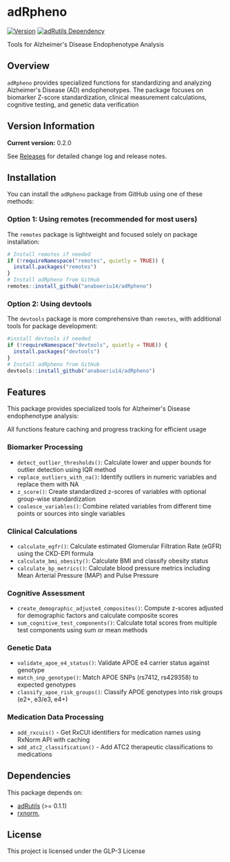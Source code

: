 
# adRpheno

[![Version](https://img.shields.io/badge/version-0.2.0-blue.svg)](https://github.com/anaboeriu14/adRpheno/releases) [![adRutils Dependency](https://img.shields.io/badge/adRutils-%3E%3D%200.3.0-blue.svg)](https://github.com/anaboeriu14/adRutils)

Tools for Alzheimer's Disease Endophenotype Analysis

## Overview

`adRpheno` provides specialized functions for standardizing and analyzing Alzheimer's Disease (AD) endophenotypes.
The package focuses on biomarker Z-score standardization, clinical measurement calculations, cognitive testing,
and genetic data verification

## Version Information

**Current version:** 0.2.0

See [Releases](https://github.com/anaboeriu14/adRpheno/releases) for detailed change log and release notes.

## Installation

You can install the `adRpheno` package from GitHub using one of these methods:

### Option 1: Using remotes (recommended for most users)

The `remotes` package is lightweight and focused solely on package installation:

``` r
# Install remotes if needed
if (!requireNamespace("remotes", quietly = TRUE)) {
  install.packages("remotes")
}
# Install adRpheno from GitHub
remotes::install_github("anaboeriu14/adRpheno")
```

### Option 2: Using devtools

The `devtools` package is more comprehensive than `remotes`, with additional tools for package development:

``` r
#install devtools if needed
if (!requireNamespace("devtools", quietly = TRUE)) {
  install.packages("devtools") 
}
# Install adRpheno from GitHub
devtools::install_github("anaboeriu14/adRpheno")
```

## Features 

This package provides specialized tools for Alzheimer's Disease endophenotype analysis:

All functions feature caching and progress tracking for efficient usage

### Biomarker Processing

-   `detect_outlier_thresholds()`: Calculate lower and upper bounds for outlier detection using IQR method
-   `replace_outliers_with_na()`: Identify outliers in numeric variables and replace them with NA
-   `z_score()`: Create standardized z-scores of variables with optional group-wise standardization
-   `coalesce_variables()`: Combine related variables from different time points or sources into single variables

### Clinical Calculations

-   `calculate_egfr()`: Calculate estimated Glomerular Filtration Rate (eGFR) using the CKD-EPI formula
-   `calculate_bmi_obesity()`: Calculate BMI and classify obesity status
-   `calculate_bp_metrics()`: Calculate blood pressure metrics including Mean Arterial Pressure (MAP) and Pulse Pressure

### Cognitive Assessment

-   `create_demographic_adjusted_composites()`: Compute z-scores adjusted for demographic factors and calculate composite scores
-   `sum_cognitive_test_components()`: Calculate total scores from multiple test components using sum or mean methods

### Genetic Data
-   `validate_apoe_e4_status()`: Validate APOE e4 carrier status against genotype
-   `match_snp_genotype()`: Match APOE SNPs (rs7412, rs429358) to expected genotypes
-   `classify_apoe_risk_groups()`: Classify APOE genotypes into risk groups (e2+, e3/e3, e4+)

### Medication Data Processing
- `add_rxcuis()` - Get RxCUI identifiers for medication names using RxNorm API with caching
- `add_atc2_classification()` - Add ATC2 therapeutic classifications to medications

## Dependencies

This package depends on: 
- [adRutils](https://github.com/anaboeriu14/adRutils) (>= 0.1.1)
- [rxnorm](https://github.com/nt-williams/rxnorm),

## License

This project is licensed under the GLP-3 License

